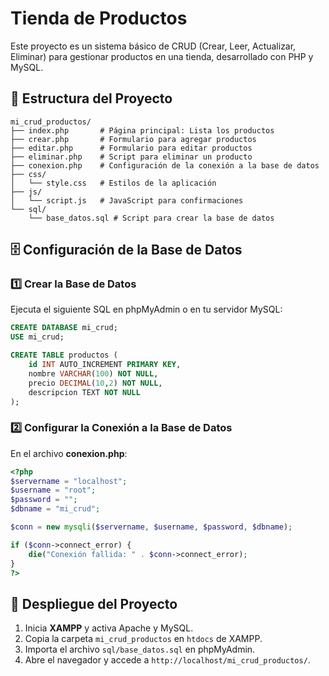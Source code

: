 # Tienda de Productos

Este proyecto es un sistema básico de CRUD (Crear, Leer, Actualizar, Eliminar) para gestionar productos en una tienda, desarrollado con PHP y MySQL.

## 📁 Estructura del Proyecto
```
mi_crud_productos/
├── index.php       # Página principal: Lista los productos
├── crear.php       # Formulario para agregar productos
├── editar.php      # Formulario para editar productos
├── eliminar.php    # Script para eliminar un producto
├── conexion.php    # Configuración de la conexión a la base de datos
├── css/
│   └── style.css   # Estilos de la aplicación
├── js/
│   └── script.js   # JavaScript para confirmaciones
└── sql/
    └── base_datos.sql # Script para crear la base de datos
```

## 🗄️ Configuración de la Base de Datos
### 1️⃣ Crear la Base de Datos
Ejecuta el siguiente SQL en phpMyAdmin o en tu servidor MySQL:
```sql
CREATE DATABASE mi_crud;
USE mi_crud;

CREATE TABLE productos (
    id INT AUTO_INCREMENT PRIMARY KEY,
    nombre VARCHAR(100) NOT NULL,
    precio DECIMAL(10,2) NOT NULL,
    descripcion TEXT NOT NULL
);
```

### 2️⃣ Configurar la Conexión a la Base de Datos
En el archivo **conexion.php**:
```php
<?php
$servername = "localhost";
$username = "root";
$password = "";
$dbname = "mi_crud";

$conn = new mysqli($servername, $username, $password, $dbname);

if ($conn->connect_error) {
    die("Conexión fallida: " . $conn->connect_error);
}
?>
```

## 🚀 Despliegue del Proyecto
1. Inicia **XAMPP** y activa Apache y MySQL.
2. Copia la carpeta `mi_crud_productos` en `htdocs` de XAMPP.
3. Importa el archivo `sql/base_datos.sql` en phpMyAdmin.
4. Abre el navegador y accede a `http://localhost/mi_crud_productos/`.


